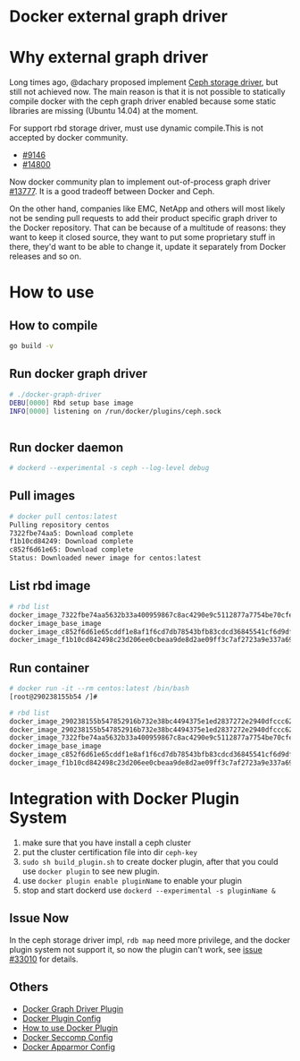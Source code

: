 Docker external graph driver
============================

# Why external graph driver
Long times ago, @dachary proposed implement [Ceph storage driver](https://github.com/docker/docker/issues/8854), but still not achieved now. The main reason is that it is not possible to statically compile docker with the ceph graph driver enabled because some static libraries are missing (Ubuntu 14.04) at the moment. 

For support rbd storage driver, must use dynamic compile.This is not accepted by docker community.

- [#9146](https://github.com/docker/docker/pull/9146)
- [#14800](https://github.com/docker/docker/pull/14800/)

Now docker community plan to implement out-of-process graph driver [#13777](https://github.com/docker/docker/pull/13777). It is a good tradeoff between Docker and Ceph.

On the other hand, companies like EMC, NetApp and others will most likely not be sending pull requests to add their product specific graph driver to the Docker repository. That can be because of a multitude of reasons: they want to keep it closed source, they want to put some proprietary stuff in there, they'd want to be able to change it, update it separately from Docker releases and so on.

# How to use

## How to compile

```bash
go build -v
```

## Run docker graph driver

```bash
# ./docker-graph-driver
DEBU[0000] Rbd setup base image                         
INFO[0000] listening on /run/docker/plugins/ceph.sock
   
```

## Run docker daemon

```bash
# dockerd --experimental -s ceph --log-level debug 
```

## Pull images

```bash
# docker pull centos:latest
Pulling repository centos
7322fbe74aa5: Download complete 
f1b10cd84249: Download complete 
c852f6d61e65: Download complete 
Status: Downloaded newer image for centos:latest
```

## List rbd image

```bash
# rbd list
docker_image_7322fbe74aa5632b33a400959867c8ac4290e9c5112877a7754be70cfe5d66e9
docker_image_base_image
docker_image_c852f6d61e65cddf1e8af1f6cd7db78543bfb83cdcd36845541cf6d9dfef20a0
docker_image_f1b10cd842498c23d206ee0cbeaa9de8d2ae09ff3c7af2723a9e337a6965d639
```
## Run container

```bash
# docker run -it --rm centos:latest /bin/bash
[root@290238155b54 /]#
```

```bash
# rbd list
docker_image_290238155b547852916b732e38bc4494375e1ed2837272e2940dfccc62691f6c
docker_image_290238155b547852916b732e38bc4494375e1ed2837272e2940dfccc62691f6c-init
docker_image_7322fbe74aa5632b33a400959867c8ac4290e9c5112877a7754be70cfe5d66e9
docker_image_base_image
docker_image_c852f6d61e65cddf1e8af1f6cd7db78543bfb83cdcd36845541cf6d9dfef20a0
docker_image_f1b10cd842498c23d206ee0cbeaa9de8d2ae09ff3c7af2723a9e337a6965d639
```

# Integration with Docker Plugin System
1. make sure that you have install a ceph cluster
2. put the cluster certification file into dir ```ceph-key```
3. ```sudo sh build_plugin.sh``` to create docker plugin, after that you could use ```docker plugin``` to see new plugin.
4. use ```docker plugin enable pluginName``` to enable your plugin
5. stop and start dockerd use ```dockerd --experimental -s pluginName &```

## Issue Now
In the ceph storage driver impl, ```rdb map``` need more privilege, and the docker plugin system not support it, so now the plugin can't work,
see [issue #33010](https://github.com/moby/moby/issues/33010) for details.

## Others

- [Docker Graph Driver Plugin](https://docs.docker.com/engine/extend/plugins_graphdriver/#graph-driver-plugin-protocol)
- [Docker Plugin Config](https://docs.docker.com/engine/extend/config/#config-field-descriptions)
- [How to use Docker Plugin](https://docs.docker.com/engine/extend/#installing-and-using-a-plugin)
- [Docker Seccomp Config](https://docs.docker.com/engine/security/seccomp/#significant-syscalls-blocked-by-the-default-profile)
- [Docker Apparmor Config](https://docs.docker.com/engine/security/apparmor/)
